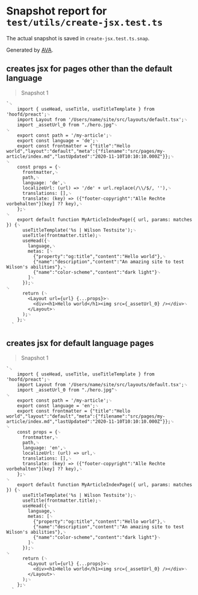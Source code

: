 # Snapshot report for `test/utils/create-jsx.test.ts`

The actual snapshot is saved in `create-jsx.test.ts.snap`.

Generated by [AVA](https://avajs.dev).

## creates jsx for pages other than the default language

> Snapshot 1

    `␊
        import { useHead, useTitle, useTitleTemplate } from 'hoofd/preact';␊
        import Layout from '/Users/name/site/src/layouts/default.tsx';␊
        import _assetUrl_0 from "./hero.jpg"␊
    ␊
        export const path = '/my-article';␊
        export const language = 'de';␊
        export const frontmatter = {"title":"Hello world","layout":"default","meta":{"filename":"src/pages/my-article/index.md","lastUpdated":"2020-11-10T10:10:10.000Z"}};␊
    ␊
        const props = {␊
          frontmatter,␊
          path,␊
          language: 'de',␊
          localizeUrl: (url) => '/de' + url.replace(/\\/$/, ''),␊
          translations: [],␊
          translate: (key) => ({"footer-copyright":"Alle Rechte vorbehalten"}[key] ?? key),␊
        };␊
    ␊
        export default function MyArticleIndexPage({ url, params: matches }) {␊
          useTitleTemplate('%s | Wilson Testsite');␊
          useTitle(frontmatter.title);␊
          useHead({␊
            language,␊
            metas: [␊
              {"property":"og:title","content":"Hello world"},␊
              {"name":"description","content":"An amazing site to test Wilson's abilities"},␊
              {"name":"color-scheme","content":"dark light"}␊
            ]␊
          });␊
    ␊
          return (␊
            <Layout url={url} {...props}>␊
              <div><h1>Hello world</h1><img src={_assetUrl_0} /></div>␊
            </Layout>␊
          );␊
        };␊
      `

## creates jsx for default language pages

> Snapshot 1

    `␊
        import { useHead, useTitle, useTitleTemplate } from 'hoofd/preact';␊
        import Layout from '/Users/name/site/src/layouts/default.tsx';␊
        import _assetUrl_0 from "./hero.jpg"␊
    ␊
        export const path = '/my-article';␊
        export const language = 'en';␊
        export const frontmatter = {"title":"Hello world","layout":"default","meta":{"filename":"src/pages/my-article/index.md","lastUpdated":"2020-11-10T10:10:10.000Z"}};␊
    ␊
        const props = {␊
          frontmatter,␊
          path,␊
          language: 'en',␊
          localizeUrl: (url) => url,␊
          translations: [],␊
          translate: (key) => ({"footer-copyright":"Alle Rechte vorbehalten"}[key] ?? key),␊
        };␊
    ␊
        export default function MyArticleIndexPage({ url, params: matches }) {␊
          useTitleTemplate('%s | Wilson Testsite');␊
          useTitle(frontmatter.title);␊
          useHead({␊
            language,␊
            metas: [␊
              {"property":"og:title","content":"Hello world"},␊
              {"name":"description","content":"An amazing site to test Wilson's abilities"},␊
              {"name":"color-scheme","content":"dark light"}␊
            ]␊
          });␊
    ␊
          return (␊
            <Layout url={url} {...props}>␊
              <div><h1>Hello world</h1><img src={_assetUrl_0} /></div>␊
            </Layout>␊
          );␊
        };␊
      `
